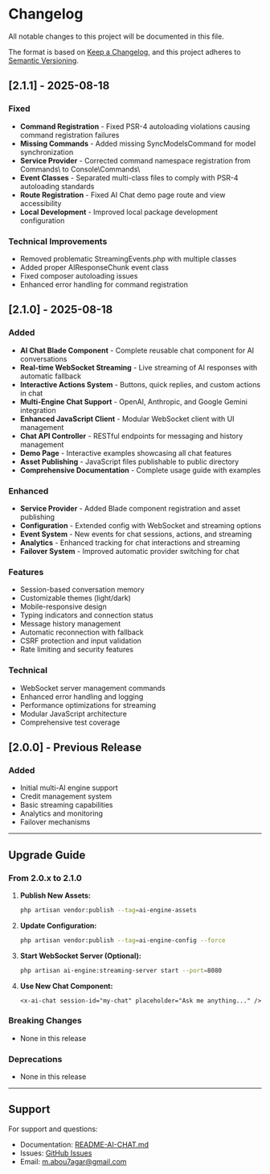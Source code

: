 # Changelog

All notable changes to this project will be documented in this file.

The format is based on [Keep a Changelog](https://keepachangelog.com/en/1.0.0/),
and this project adheres to [Semantic Versioning](https://semver.org/spec/v2.0.0.html).

## [2.1.1] - 2025-08-18

### Fixed
- **Command Registration** - Fixed PSR-4 autoloading violations causing command registration failures
- **Missing Commands** - Added missing SyncModelsCommand for model synchronization
- **Service Provider** - Corrected command namespace registration from Commands\ to Console\Commands\
- **Event Classes** - Separated multi-class files to comply with PSR-4 autoloading standards
- **Route Registration** - Fixed AI Chat demo page route and view accessibility
- **Local Development** - Improved local package development configuration

### Technical Improvements
- Removed problematic StreamingEvents.php with multiple classes
- Added proper AIResponseChunk event class
- Fixed composer autoloading issues
- Enhanced error handling for command registration

## [2.1.0] - 2025-08-18

### Added
- **AI Chat Blade Component** - Complete reusable chat component for AI conversations
- **Real-time WebSocket Streaming** - Live streaming of AI responses with automatic fallback
- **Interactive Actions System** - Buttons, quick replies, and custom actions in chat
- **Multi-Engine Chat Support** - OpenAI, Anthropic, and Google Gemini integration
- **Enhanced JavaScript Client** - Modular WebSocket client with UI management
- **Chat API Controller** - RESTful endpoints for messaging and history management
- **Demo Page** - Interactive examples showcasing all chat features
- **Asset Publishing** - JavaScript files publishable to public directory
- **Comprehensive Documentation** - Complete usage guide with examples

### Enhanced
- **Service Provider** - Added Blade component registration and asset publishing
- **Configuration** - Extended config with WebSocket and streaming options
- **Event System** - New events for chat sessions, actions, and streaming
- **Analytics** - Enhanced tracking for chat interactions and streaming
- **Failover System** - Improved automatic provider switching for chat

### Features
- Session-based conversation memory
- Customizable themes (light/dark)
- Mobile-responsive design
- Typing indicators and connection status
- Message history management
- Automatic reconnection with fallback
- CSRF protection and input validation
- Rate limiting and security features

### Technical
- WebSocket server management commands
- Enhanced error handling and logging
- Performance optimizations for streaming
- Modular JavaScript architecture
- Comprehensive test coverage

## [2.0.0] - Previous Release

### Added
- Initial multi-AI engine support
- Credit management system
- Basic streaming capabilities
- Analytics and monitoring
- Failover mechanisms

---

## Upgrade Guide

### From 2.0.x to 2.1.0

1. **Publish New Assets:**
   ```bash
   php artisan vendor:publish --tag=ai-engine-assets
   ```

2. **Update Configuration:**
   ```bash
   php artisan vendor:publish --tag=ai-engine-config --force
   ```

3. **Start WebSocket Server (Optional):**
   ```bash
   php artisan ai-engine:streaming-server start --port=8080
   ```

4. **Use New Chat Component:**
   ```blade
   <x-ai-chat session-id="my-chat" placeholder="Ask me anything..." />
   ```

### Breaking Changes
- None in this release

### Deprecations
- None in this release

---

## Support

For support and questions:
- Documentation: [README-AI-CHAT.md](README-AI-CHAT.md)
- Issues: [GitHub Issues](https://github.com/m-tech-stack/laravel-ai-engine/issues)
- Email: m.abou7agar@gmail.com

